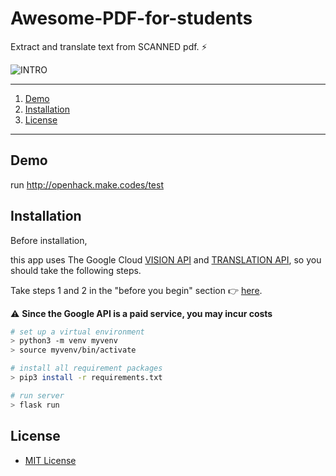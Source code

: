# Awesome-PDF-for-students

Extract and translate text from SCANNED pdf. :zap:

![INTRO](https://github.com/DdukTwiSun/server/blob/master/intro.jpg)


*****

1. [Demo](#demo)
2. [Installation](#installation)
3. [License](#license)
*****



## Demo

run http://openhack.make.codes/test



## Installation

Before installation,

this app uses The Google Cloud [VISION API](https://cloud.google.com/vision/) and [TRANSLATION API](https://cloud.google.com/translate), so you should take the following steps.
 
 Take steps 1 and 2 in the "before you begin" section :point_right: [here](https://cloud.google.com/translate/docs/quickstart).
  

:warning: **Since the Google API is a paid service, you may incur costs**



```bash
# set up a virtual environment
> python3 -m venv myvenv
> source myvenv/bin/activate

# install all requirement packages
> pip3 install -r requirements.txt

# run server
> flask run
```

## License

* [MIT License](LICENSE)

  


